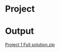 # Project
# Output 
[Project 1 Full solution.zip](https://github.com/user-attachments/files/15813698/Project.1.Full.solution.zip)
